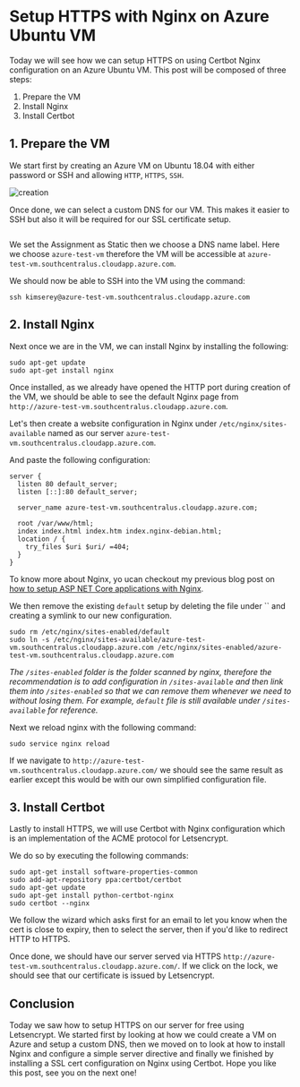 # Setup HTTPS with Nginx on Azure Ubuntu VM

Today we will see how we can setup HTTPS on using Certbot Nginx configuration on an Azure Ubuntu VM. This post will be composed of three steps:

1. Prepare the VM
2. Install Nginx
3. Install Certbot

## 1. Prepare the VM

We start first by creating an Azure VM on Ubuntu 18.04 with either password or SSH and allowing `HTTP`, `HTTPS`, `SSH`.

![creation]()

Once done, we can select a custom DNS for our VM. This makes it easier to SSH but also it will be required for our SSL certificate setup.

![]()

We set the Assignment as Static then we choose a DNS name label. Here we choose `azure-test-vm` therefore the VM will be accessible at `azure-test-vm.southcentralus.cloudapp.azure.com`.

We should now be able to SSH into the VM using the command:

```
ssh kimserey@azure-test-vm.southcentralus.cloudapp.azure.com
```

## 2. Install Nginx

Next once we are in the VM, we can install Nginx by installing the following:

```
sudo apt-get update
sudo apt-get install nginx
```

Once installed, as we already have opened the HTTP port during creation of the VM, we should be able to see the default Nginx page from `http://azure-test-vm.southcentralus.cloudapp.azure.com`.

Let's then create a website configuration in Nginx under `/etc/nginx/sites-available` named as our server `azure-test-vm.southcentralus.cloudapp.azure.com`.

And paste the following configuration:

```
server {                                                        
  listen 80 default_server;
  listen [::]:80 default_server;
                                                              
  server_name azure-test-vm.southcentralus.cloudapp.azure.com; 
                                                              
  root /var/www/html;                                   
  index index.html index.htm index.nginx-debian.html;                                                          
  location / {                                                 
    try_files $uri $uri/ =404;                           
  }                                                            
}
```

To know more about Nginx, yo ucan checkout my previous blog post on [how to setup ASP NET Core applications with Nginx](https://kimsereyblog.blogspot.com/2018/06/asp-net-core-with-nginx.html).

We then remove the existing `default` setup by deleting the file under `` and creating a symlink to our new configuration.

```
sudo rm /etc/nginx/sites-enabled/default
sudo ln -s /etc/nginx/sites-available/azure-test-vm.southcentralus.cloudapp.azure.com /etc/nginx/sites-enabled/azure-test-vm.southcentralus.cloudapp.azure.com
```

_The `/sites-enabled` folder is the folder scanned by nginx, therefore the recommendation is to add configuration in `/sites-available` and then link them into `/sites-enabled` so that we can remove them whenever we need to without losing them. For example, `default` file is still available under `/sites-available` for reference._

Next we reload nginx with the following command:

```
sudo service nginx reload
```

If we navigate to `http://azure-test-vm.southcentralus.cloudapp.azure.com/` we should see the same result as earlier except this would be with our own simplified configuration file.

## 3. Install Certbot

Lastly to install HTTPS, we will use Certbot with Nginx configuration which is an implementation of the ACME protocol for Letsencrypt.

We do so by executing the following commands:

```
sudo apt-get install software-properties-common
sudo add-apt-repository ppa:certbot/certbot
sudo apt-get update
sudo apt-get install python-certbot-nginx
sudo certbot --nginx
```

We follow the wizard which asks first for an email to let you know when the cert is close to expiry, then to select the server, then if you'd like to redirect HTTP to HTTPS.

Once done, we should have our server served via HTTPS `http://azure-test-vm.southcentralus.cloudapp.azure.com/`. If we click on the lock, we should see that our certificate is issued by Letsencrypt.

## Conclusion

Today we saw how to setup HTTPS on our server for free using Letsencrypt. We started first by looking at how we could create a VM on Azure and setup a custom DNS, then we moved on to look at how to install Nginx and configure a simple server directive and finally we finished by installing a SSL cert configuration on Nginx using Certbot. Hope you like this post, see you on the next one!